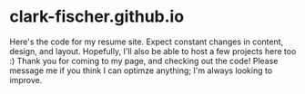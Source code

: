 # clark-fischer.github.io

Here's the code for my resume site. Expect constant changes in content, design, and layout. Hopefully, I'll also be able to host a few projects here too :) Thank you for coming to my page, and checking out the code! Please message me if you think I can optimze anything; I'm always looking to improve.
